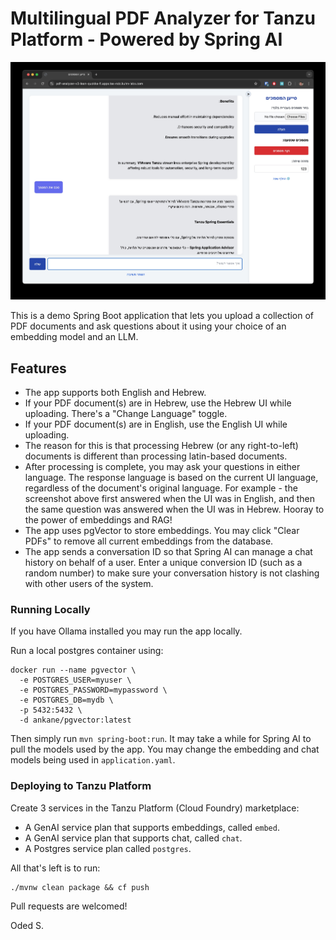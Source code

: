 # Multilingual PDF Analyzer for Tanzu Platform - Powered by Spring AI

![PDF Analyzer](screenshot.jpg)

This is a demo Spring Boot application that lets you upload a collection of PDF documents and ask questions about it using your choice of an embedding model and an LLM.

## Features
- The app supports both English and Hebrew.
- If your PDF document(s) are in Hebrew, use the Hebrew UI while uploading. There's a "Change Language" toggle.
- If your PDF document(s) are in English, use the English UI while uploading.
- The reason for this is that processing Hebrew (or any right-to-left) documents is different than processing latin-based documents.
- After processing is complete, you may ask your questions in either language. The response language is based on the current UI language, regardless of the document's original language. For example - the screenshot above first answered when the UI was in English, and then the same question was answered when the UI was in Hebrew. Hooray to the power of embeddings and RAG!
- The app uses pgVector to store embeddings. You may click "Clear PDFs" to remove all current embeddings from the database.
- The app sends a conversation ID so that Spring AI can manage a chat history on behalf of a user. Enter a unique conversion ID (such as a random number) to make sure your conversation history is not clashing with other users of the system.

### Running Locally

If you have Ollama installed you may run the app locally.

Run a local postgres container using:

```
docker run --name pgvector \
  -e POSTGRES_USER=myuser \
  -e POSTGRES_PASSWORD=mypassword \
  -e POSTGRES_DB=mydb \
  -p 5432:5432 \
  -d ankane/pgvector:latest
```

Then simply run `mvn spring-boot:run`. It may take a while for Spring AI to pull the models used by the app. You may change the embedding and chat models being used in `application.yaml`.

### Deploying to Tanzu Platform
Create 3 services in the Tanzu Platform (Cloud Foundry) marketplace:

- A GenAI service plan that supports embeddings, called `embed`.
- A GenAI service plan that supports chat, called `chat`.
- A Postgres service plan called `postgres`.

All that's left is to run:

```
./mvnw clean package && cf push
```

Pull requests are welcomed!

Oded S.
